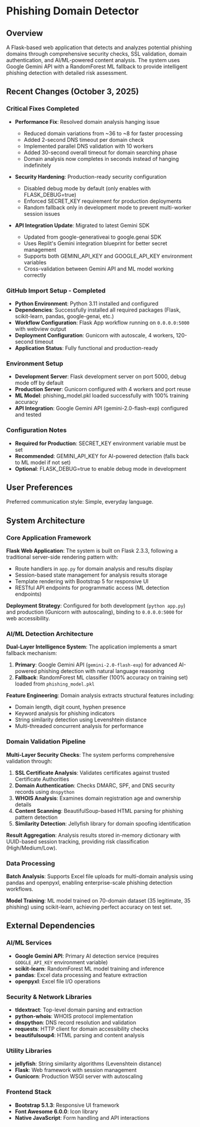 # Phishing Domain Detector

## Overview

A Flask-based web application that detects and analyzes potential phishing domains through comprehensive security checks, SSL validation, domain authentication, and AI/ML-powered content analysis. The system uses Google Gemini API with a RandomForest ML fallback to provide intelligent phishing detection with detailed risk assessment.

## Recent Changes (October 3, 2025)

### Critical Fixes Completed
- **Performance Fix**: Resolved domain analysis hanging issue
  - Reduced domain variations from ~36 to ~8 for faster processing
  - Added 2-second DNS timeout per domain check
  - Implemented parallel DNS validation with 10 workers
  - Added 30-second overall timeout for domain searching phase
  - Domain analysis now completes in seconds instead of hanging indefinitely

- **Security Hardening**: Production-ready security configuration
  - Disabled debug mode by default (only enables with FLASK_DEBUG=true)
  - Enforced SECRET_KEY requirement for production deployments
  - Random fallback only in development mode to prevent multi-worker session issues

- **API Integration Update**: Migrated to latest Gemini SDK
  - Updated from google-generativeai to google.genai SDK
  - Uses Replit's Gemini integration blueprint for better secret management
  - Supports both GEMINI_API_KEY and GOOGLE_API_KEY environment variables
  - Cross-validation between Gemini API and ML model working correctly

### GitHub Import Setup - Completed
- **Python Environment**: Python 3.11 installed and configured
- **Dependencies**: Successfully installed all required packages (Flask, scikit-learn, pandas, google-genai, etc.)
- **Workflow Configuration**: Flask App workflow running on `0.0.0.0:5000` with webview output
- **Deployment Configuration**: Gunicorn with autoscale, 4 workers, 120-second timeout
- **Application Status**: Fully functional and production-ready

### Environment Setup
- **Development Server**: Flask development server on port 5000, debug mode off by default
- **Production Server**: Gunicorn configured with 4 workers and port reuse
- **ML Model**: phishing_model.pkl loaded successfully with 100% training accuracy
- **API Integration**: Google Gemini API (gemini-2.0-flash-exp) configured and tested

### Configuration Notes
- **Required for Production**: SECRET_KEY environment variable must be set
- **Recommended**: GEMINI_API_KEY for AI-powered detection (falls back to ML model if not set)
- **Optional**: FLASK_DEBUG=true to enable debug mode in development

## User Preferences

Preferred communication style: Simple, everyday language.

## System Architecture

### Core Application Framework

**Flask Web Application**: The system is built on Flask 2.3.3, following a traditional server-side rendering pattern with:
- Route handlers in `app.py` for domain analysis and results display
- Session-based state management for analysis results storage
- Template rendering with Bootstrap 5 for responsive UI
- RESTful API endpoints for programmatic access (ML detection endpoints)

**Deployment Strategy**: Configured for both development (`python app.py`) and production (Gunicorn with autoscaling), binding to `0.0.0.0:5000` for web accessibility.

### AI/ML Detection Architecture

**Dual-Layer Intelligence System**: The application implements a smart fallback mechanism:

1. **Primary**: Google Gemini API (`gemini-2.0-flash-exp`) for advanced AI-powered phishing detection with natural language reasoning
2. **Fallback**: RandomForest ML classifier (100% accuracy on training set) loaded from `phishing_model.pkl`

**Feature Engineering**: Domain analysis extracts structural features including:
- Domain length, digit count, hyphen presence
- Keyword analysis for phishing indicators
- String similarity detection using Levenshtein distance
- Multi-threaded concurrent analysis for performance

### Domain Validation Pipeline

**Multi-Layer Security Checks**: The system performs comprehensive validation through:

1. **SSL Certificate Analysis**: Validates certificates against trusted Certificate Authorities
2. **Domain Authentication**: Checks DMARC, SPF, and DNS security records using `dnspython`
3. **WHOIS Analysis**: Examines domain registration age and ownership details
4. **Content Scanning**: BeautifulSoup-based HTML parsing for phishing pattern detection
5. **Similarity Detection**: Jellyfish library for domain spoofing identification

**Result Aggregation**: Analysis results stored in-memory dictionary with UUID-based session tracking, providing risk classification (High/Medium/Low).

### Data Processing

**Batch Analysis**: Supports Excel file uploads for multi-domain analysis using pandas and openpyxl, enabling enterprise-scale phishing detection workflows.

**Model Training**: ML model trained on 70-domain dataset (35 legitimate, 35 phishing) using scikit-learn, achieving perfect accuracy on test set.

## External Dependencies

### AI/ML Services
- **Google Gemini API**: Primary AI detection service (requires `GOOGLE_API_KEY` environment variable)
- **scikit-learn**: RandomForest ML model training and inference
- **pandas**: Excel data processing and feature extraction
- **openpyxl**: Excel file I/O operations

### Security & Network Libraries
- **tldextract**: Top-level domain parsing and extraction
- **python-whois**: WHOIS protocol implementation
- **dnspython**: DNS record resolution and validation
- **requests**: HTTP client for domain accessibility checks
- **beautifulsoup4**: HTML parsing and content analysis

### Utility Libraries
- **jellyfish**: String similarity algorithms (Levenshtein distance)
- **Flask**: Web framework with session management
- **Gunicorn**: Production WSGI server with autoscaling

### Frontend Stack
- **Bootstrap 5.1.3**: Responsive UI framework
- **Font Awesome 6.0.0**: Icon library
- **Native JavaScript**: Form handling and API interactions